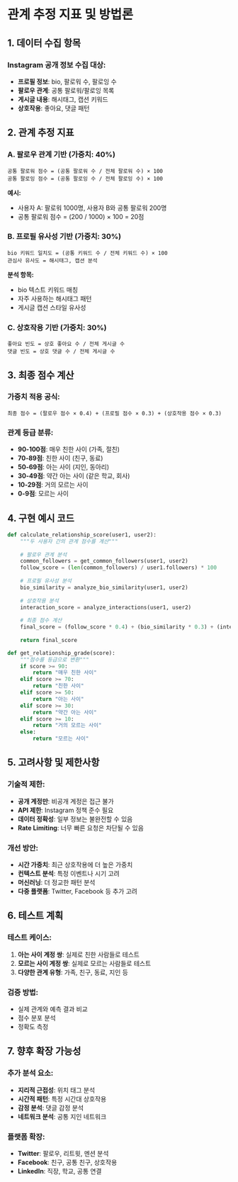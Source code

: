 # 관계 추정 지표 및 방법론

## 1. 데이터 수집 항목

### Instagram 공개 정보 수집 대상:
- **프로필 정보**: bio, 팔로워 수, 팔로잉 수
- **팔로우 관계**: 공통 팔로워/팔로잉 목록
- **게시글 내용**: 해시태그, 캡션 키워드
- **상호작용**: 좋아요, 댓글 패턴

## 2. 관계 추정 지표

### A. 팔로우 관계 기반 (가중치: 40%)
```
공통 팔로워 점수 = (공통 팔로워 수 / 전체 팔로워 수) × 100
공통 팔로잉 점수 = (공통 팔로잉 수 / 전체 팔로잉 수) × 100
```

**예시:**
- 사용자 A: 팔로워 1000명, 사용자 B와 공통 팔로워 200명
- 공통 팔로워 점수 = (200 / 1000) × 100 = 20점

### B. 프로필 유사성 기반 (가중치: 30%)
```
bio 키워드 일치도 = (공통 키워드 수 / 전체 키워드 수) × 100
관심사 유사도 = 해시태그, 캡션 분석
```

**분석 항목:**
- bio 텍스트 키워드 매칭
- 자주 사용하는 해시태그 패턴
- 게시글 캡션 스타일 유사성

### C. 상호작용 기반 (가중치: 30%)
```
좋아요 빈도 = 상호 좋아요 수 / 전체 게시글 수
댓글 빈도 = 상호 댓글 수 / 전체 게시글 수
```

## 3. 최종 점수 계산

### 가중치 적용 공식:
```
최종 점수 = (팔로우 점수 × 0.4) + (프로필 점수 × 0.3) + (상호작용 점수 × 0.3)
```

### 관계 등급 분류:
- **90-100점**: 매우 친한 사이 (가족, 절친)
- **70-89점**: 친한 사이 (친구, 동료)
- **50-69점**: 아는 사이 (지인, 동아리)
- **30-49점**: 약간 아는 사이 (같은 학교, 회사)
- **10-29점**: 거의 모르는 사이
- **0-9점**: 모르는 사이

## 4. 구현 예시 코드

```python
def calculate_relationship_score(user1, user2):
    """두 사용자 간의 관계 점수를 계산"""
    
    # 팔로우 관계 분석
    common_followers = get_common_followers(user1, user2)
    follow_score = (len(common_followers) / user1.followers) * 100
    
    # 프로필 유사성 분석
    bio_similarity = analyze_bio_similarity(user1, user2)
    
    # 상호작용 분석
    interaction_score = analyze_interactions(user1, user2)
    
    # 최종 점수 계산
    final_score = (follow_score * 0.4) + (bio_similarity * 0.3) + (interaction_score * 0.3)
    
    return final_score

def get_relationship_grade(score):
    """점수를 등급으로 변환"""
    if score >= 90:
        return "매우 친한 사이"
    elif score >= 70:
        return "친한 사이"
    elif score >= 50:
        return "아는 사이"
    elif score >= 30:
        return "약간 아는 사이"
    elif score >= 10:
        return "거의 모르는 사이"
    else:
        return "모르는 사이"
```

## 5. 고려사항 및 제한사항

### 기술적 제한:
- **공개 계정만**: 비공개 계정은 접근 불가
- **API 제한**: Instagram 정책 준수 필요
- **데이터 정확성**: 일부 정보는 불완전할 수 있음
- **Rate Limiting**: 너무 빠른 요청은 차단될 수 있음

### 개선 방안:
- **시간 가중치**: 최근 상호작용에 더 높은 가중치
- **컨텍스트 분석**: 특정 이벤트나 시기 고려
- **머신러닝**: 더 정교한 패턴 분석
- **다중 플랫폼**: Twitter, Facebook 등 추가 고려

## 6. 테스트 계획

### 테스트 케이스:
1. **아는 사이 계정 쌍**: 실제로 친한 사람들로 테스트
2. **모르는 사이 계정 쌍**: 실제로 모르는 사람들로 테스트
3. **다양한 관계 유형**: 가족, 친구, 동료, 지인 등

### 검증 방법:
- 실제 관계와 예측 결과 비교
- 점수 분포 분석
- 정확도 측정

## 7. 향후 확장 가능성

### 추가 분석 요소:
- **지리적 근접성**: 위치 태그 분석
- **시간적 패턴**: 특정 시간대 상호작용
- **감정 분석**: 댓글 감정 분석
- **네트워크 분석**: 공통 지인 네트워크

### 플랫폼 확장:
- **Twitter**: 팔로우, 리트윗, 멘션 분석
- **Facebook**: 친구, 공통 친구, 상호작용
- **LinkedIn**: 직장, 학교, 공통 연결 